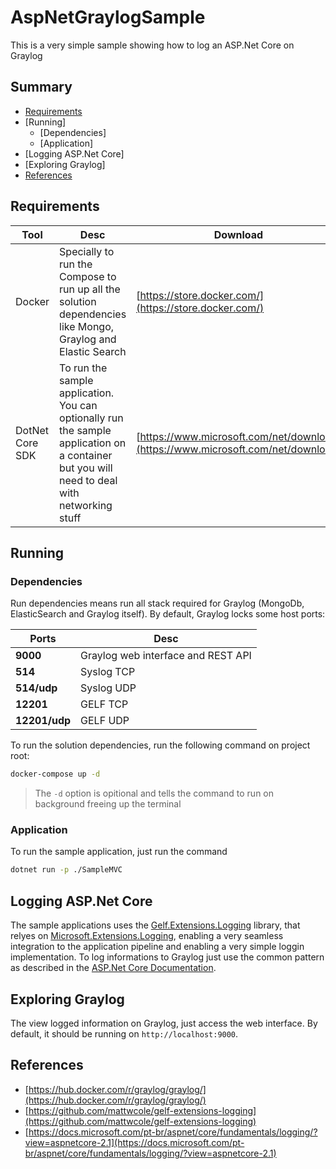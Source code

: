 # AspNetGraylogSample

This is a very simple sample showing how to log an ASP.Net Core on Graylog

## Summary

- [Requirements](#requirements)
- [Running]
   - [Dependencies]
   - [Application]
- [Logging ASP.Net Core]
- [Exploring Graylog]
- [References](#references)

## Requirements

| Tool | Desc | Download |
| ---- | ---- | -------- |
| Docker | Specially to run the Compose to run up all the solution dependencies like Mongo, Graylog and Elastic Search | [https://store.docker.com/](https://store.docker.com/) |
| DotNet Core SDK | To run the sample application. You can optionally run the sample application on a container but you will need to deal with networking stuff | [https://www.microsoft.com/net/download](https://www.microsoft.com/net/download) |

## Running

### Dependencies

Run dependencies means run all stack required for Graylog (MongoDb, ElasticSearch and Graylog itself).
By default, Graylog locks some host ports:

| Ports | Desc |
| ----- | ---- |
| **9000** | Graylog web interface and REST API |
| **514** | Syslog TCP |
| **514/udp** | Syslog UDP |
| **12201** | GELF TCP |
| **12201/udp** | GELF UDP |

To run the solution dependencies, run the following command on project root:

```sh
docker-compose up -d
```

> The `-d` option is opitional and tells the command to run on background freeing up the terminal

### Application

To run the sample application, just run the command

```sh
dotnet run -p ./SampleMVC
```

## Logging ASP.Net Core

The sample applications uses the [Gelf.Extensions.Logging](https://www.nuget.org/packages/Gelf.Extensions.Logging/) library, that relyes on [Microsoft.Extensions.Logging](https://www.nuget.org/packages/Microsoft.Extensions.Logging/), enabling a very seamless integration to the application pipeline and enabling a very simple loggin implementation.
To log informations to Graylog just use the common pattern as described in the [ASP.Net Core Documentation](https://docs.microsoft.com/pt-br/aspnet/core/fundamentals/logging/?view=aspnetcore-2.1).

## Exploring Graylog

The view logged information on Graylog, just access the web interface.
By default, it should be running on `http://localhost:9000`.

## References

- [https://hub.docker.com/r/graylog/graylog/](https://hub.docker.com/r/graylog/graylog/)
- [https://github.com/mattwcole/gelf-extensions-logging](https://github.com/mattwcole/gelf-extensions-logging)
- [https://docs.microsoft.com/pt-br/aspnet/core/fundamentals/logging/?view=aspnetcore-2.1](https://docs.microsoft.com/pt-br/aspnet/core/fundamentals/logging/?view=aspnetcore-2.1)